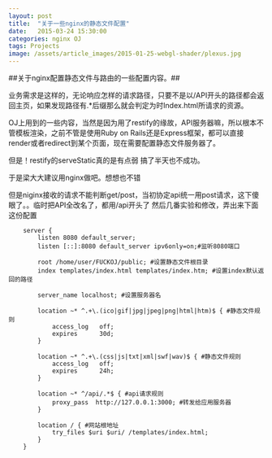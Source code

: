 ```yaml
---
layout: post
title:  "关于一些nginx的静态文件配置"
date:   2015-03-24 15:30:00
categories: nginx OJ 
tags: Projects
image: /assets/article_images/2015-01-25-webgl-shader/plexus.jpg
---
```



##关于nginx配置静态文件与路由的一些配置内容。##

业务需求是这样的，无论响应怎样的请求路径，只要不是以/API开头的路径都会返回主页，如果发现路径有.*后缀那么就会判定为时Index.html所请求的资源。

OJ上用到的一些内容，当然是因为用了restify的缘故，API服务器嘛，所以根本不管模板渲染，之前不管是使用Ruby on Rails还是Express框架，都可以直接render或者redirect到某个页面，现在需要配置静态文件服务器了。

但是！restify的serveStatic真的是有点弱 搞了半天也不成功。

于是梁大大建议用nginx做吧。想想也不错

但是niginx接收的请求不能判断get/post，当初协定api统一用post请求，这下傻眼了。。临时把API全改名了，都用/api开头了
然后几番实验和修改，弄出来下面这份配置


``` shell
    server {
        listen 8080 default_server; 
        listen [::]:8080 default_server ipv6only=on;#监听8080端口
    
        root /home/user/FUCKOJ/public; #设置静态文件根目录
        index templates/index.html templates/index.htm; #设置index默认返回的路径
    
        server_name localhost; #设置服务器名
    
        location ~* ^.+\.(ico|gif|jpg|jpeg|png|html|htm)$ { #静态文件规则
            access_log   off;
            expires      30d;
        }
    
        location ~* ^.+\.(css|js|txt|xml|swf|wav)$ { #静态文件规则
            access_log   off;
            expires      24h;
        }
    
        location ~* ^/api/.*$ { #api请求规则
            proxy_pass  http://127.0.0.1:3000; #转发给应用服务器
        }
    
        location / { #网站根地址
            try_files $uri $uri/ /templates/index.html;
        }
    }
```
